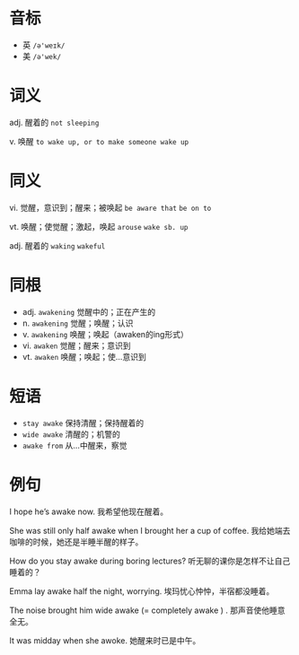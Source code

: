 # 音标

- 英 `/ə'weɪk/`
- 美 `/ə'wek/`

# 词义

adj. 醒着的
`not sleeping`

v. 唤醒
`to wake up, or to make someone wake up`

# 同义

vi. 觉醒，意识到；醒来；被唤起
`be aware that` `be on to`

vt. 唤醒；使觉醒；激起，唤起
`arouse` `wake sb. up`

adj. 醒着的
`waking` `wakeful`

# 同根

- adj. `awakening` 觉醒中的；正在产生的
- n. `awakening` 觉醒；唤醒；认识
- v. `awakening` 唤醒；唤起（awaken的ing形式）
- vi. `awaken` 觉醒；醒来；意识到
- vt. `awaken` 唤醒；唤起；使…意识到

# 短语

- `stay awake` 保持清醒；保持醒着的
- `wide awake` 清醒的；机警的
- `awake from` 从…中醒来，察觉

# 例句

I hope he’s awake now.
我希望他现在醒着。

She was still only half awake when I brought her a cup of coffee.
我给她端去咖啡的时候，她还是半睡半醒的样子。

How do you stay awake during boring lectures?
听无聊的课你是怎样不让自己睡着的？

Emma lay awake half the night, worrying.
埃玛忧心忡忡，半宿都没睡着。

The noise brought him wide awake (=  completely awake  ) .
那声音使他睡意全无。

It was midday when she awoke.
她醒来时已是中午。


